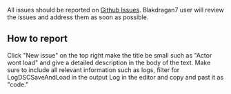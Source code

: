 All issues should be reported on [Github Issues](https://github.com/blakdragan7/Dynamic-Scene-Component-Save-Load/issues). Blakdragan7 user will review the issues and address them as soon as possible. 

## How to report
Click "New issue" on the top right make the title be small such as "Actor wont load" and give a detailed description in the body of the text. Make sure to include all relevant information such as logs, filter for LogDSCSaveAndLoad in the output Log in the editor and copy and past it as "code."